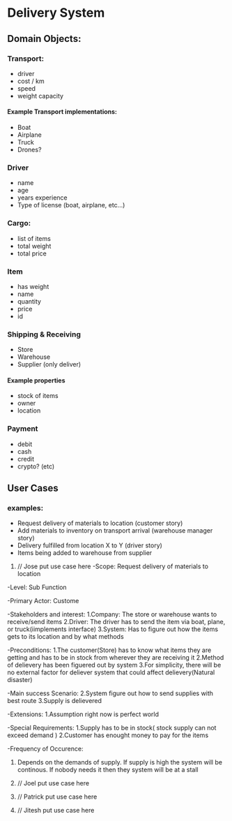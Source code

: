 # Delivery System

## Domain Objects:

### Transport:
- driver
- cost / km
- speed
- weight capacity
#### Example Transport implementations:
- Boat
- Airplane
- Truck
- Drones?   

### Driver
- name
- age
- years experience
- Type of license (boat, airplane, etc...)

### Cargo:
- list of items
- total weight
- total price

### Item
- has weight
- name
- quantity
- price
- id

### Shipping & Receiving
- Store
- Warehouse
- Supplier (only deliver)
#### Example properties
- stock of items
- owner
- location

### Payment
- debit
- cash
- credit
- crypto? (etc)

## User Cases

### examples:
- Request delivery of materials to location (customer story)
- Add materials to inventory on transport arrival (warehouse manager story)
- Delivery fulfilled from location X to Y (driver story)
- Items being added to warehouse from supplier

1. // Jose put use case here
-Scope: Request delivery of materials to location

-Level: Sub Function

-Primary Actor: Custome

-Stakeholders and interest:
1.Company: The store or warehouse wants to receive/send items
2.Driver: The driver has to send the item via boat, plane, or truck(iimplements interface)
3.System: Has to figure out how the items gets to its location and by what methods

-Preconditions: 
1.The customer(Store) has to know what items they are getting and has to be in stock from wherever they are receiving it 
2.Method of delievery has been figuered out by system
3.For simplicity, there will be no external factor for deliever system that could affect delievery(Natural disaster)

-Main success Scenario:
2.System figure out how to send supplies with best route
3.Supply is delievered

-Extensions:
1.Assumption right now is perfect world

-Special Requirements: 
1.Supply has to be in stock( stock supply can not exceed demand )
2.Customer has enought money to pay for the items

-Frequency of Occurence:
1. Depends on the demands of supply. If supply is high the system will be continous. If nobody needs it then they system will be at a stall





2. // Joel put use case here
3. // Patrick put use case here
4. // Jitesh put use case here
